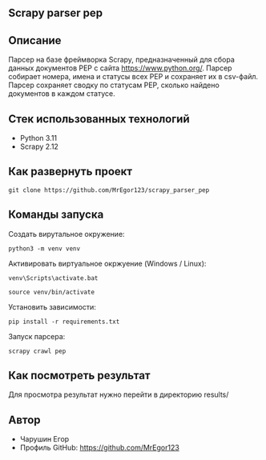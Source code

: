 ## Scrapy parser pep

## Описание
Парсер на базе фреймворка Scrapy, предназначенный для сбора данных документов PEP с сайта https://www.python.org/.
Парсер собирает номера, имена и статусы всех PEP и сохраняет их в csv-файл.
Парсер сохраняет сводку по статусам PEP, сколько найдено документов в каждом статусе.

## Стек использованных технологий
- Python 3.11
- Scrapy 2.12

## Как развернуть проект
```
git clone https://github.com/MrEgor123/scrapy_parser_pep
```

## Команды запуска
Создать вирутальное окружение:
```
python3 -m venv venv
```
Активировать виртуальное окржуение (Windows / Linux):
```
venv\Scripts\activate.bat
```
```
source venv/bin/activate
```
Установить зависимости:
```
pip install -r requirements.txt
```
Запуск парсера:
```
scrapy crawl pep
```

## Как посмотреть результат
Для просмотра результат нужно перейти в директорию results/

## Автор
- Чарушин Егор
- Профиль GitHub: https://github.com/MrEgor123
